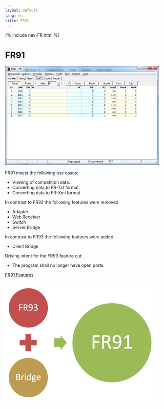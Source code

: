 ```yaml
---
layout: default
lang: en
title: FR91
---
```


{% include nav-FR.html %}

# FR91

![FR91 screenshot](../images/FR91.png)

FR91 meets the following use cases:
- Viewing of competition data. 
- Converting data to FR-Txt format. 
- Converting data to FR-Xml format. 

In contrast to FR92 the following features were removed:
- Adapter 
- Web Receiver 
- Switch 
- Server Bridge 

In contrast to FR93 the following features were added:
- Client Bridge 

Driving intent for the FR93 feature cut:
- The program shall no longer have open ports. 

[FR91 Features](../images/FR91-Circle.png)

![Von FR93 nach FR91](../images/FR91-Plus.png)
